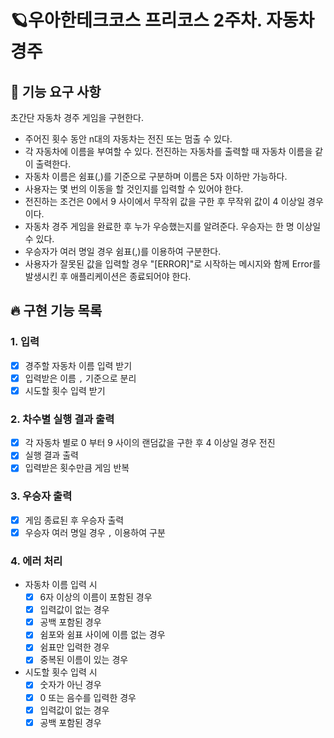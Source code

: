 # 🪐우아한테크코스 프리코스 2주차. 자동차 경주

## 📌 기능 요구 사항

초간단 자동차 경주 게임을 구현한다.

- 주어진 횟수 동안 n대의 자동차는 전진 또는 멈출 수 있다.
- 각 자동차에 이름을 부여할 수 있다. 전진하는 자동차를 출력할 때 자동차 이름을 같이 출력한다.
- 자동차 이름은 쉼표(,)를 기준으로 구분하며 이름은 5자 이하만 가능하다.
- 사용자는 몇 번의 이동을 할 것인지를 입력할 수 있어야 한다.
- 전진하는 조건은 0에서 9 사이에서 무작위 값을 구한 후 무작위 값이 4 이상일 경우이다.
- 자동차 경주 게임을 완료한 후 누가 우승했는지를 알려준다. 우승자는 한 명 이상일 수 있다.
- 우승자가 여러 명일 경우 쉼표(,)를 이용하여 구분한다.
- 사용자가 잘못된 값을 입력할 경우 "[ERROR]"로 시작하는 메시지와 함께 Error를 발생시킨 후 애플리케이션은 종료되어야 한다.

## 🔥 구현 기능 목록

### 1. 입력

- [x] 경주할 자동차 이름 입력 받기
- [x] 입력받은 이름 `,` 기준으로 분리
- [x] 시도할 횟수 입력 받기

### 2. 차수별 실행 결과 출력

- [x] 각 자동차 별로 0 부터 9 사이의 랜덤값을 구한 후 4 이상일 경우 전진
- [x] 실행 결과 출력
- [x] 입력받은 횟수만큼 게임 반복

### 3. 우승자 출력

- [x] 게임 종료된 후 우승자 출력
- [x] 우승자 여러 명일 경우 `,` 이용하여 구분

### 4. 에러 처리

- 자동차 이름 입력 시
  - [x] 6자 이상의 이름이 포함된 경우
  - [x] 입력값이 없는 경우
  - [x] 공백 포함된 경우
  - [x] 쉼포와 쉼표 사이에 이름 없는 경우
  - [x] 쉼표만 입력한 경우
  - [x] 중복된 이름이 있는 경우
- 시도할 횟수 입력 시
  - [x] 숫자가 아닌 경우
  - [x] 0 또는 음수를 입력한 경우
  - [x] 입력값이 없는 경우
  - [x] 공백 포함된 경우

